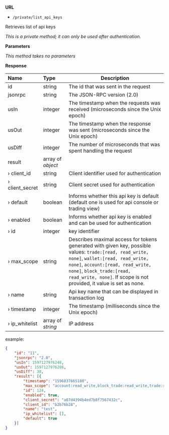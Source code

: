 **URL** 

- `/private/list_api_keys`

Retrieves list of api keys



*This is a private method; it can only be used after authentication.*

**Parameters** 

*This method takes no parameters*

**Response**

| **Name**        | **Type**          | **Description**                                              |
| :-------------- | :---------------- | ------------------------------------------------------------ |
| id              | string            | The id that was sent in the request                          |
| jsonrpc         | string            | The JSON-RPC version (2.0)                                   |
| usIn            | integer           | The timestamp when the requests was received (microseconds since the Unix epoch)                                                    |
| usOut           | integer           | The timestamp when the response was sent (microseconds since the Unix epoch)                                                   |
| usDiff          | integer           | The number of microseconds that was spent handling the request                                                         |
| result          | array of *object* |                                                              |
| › client_id     | string            | Client identifier used for authentication                    |
| › client_secret | string            | Client secret used for authentication                        |
| › default       | boolean           | Informs whether this api key is default (default one is used for api console or trading view) |
| › enabled       | boolean           | Informs whether api key is enabled and can be used for authentication |
| › id            | integer           | key identifier                                               |
| › max_scope     | string            | Describes maximal access for tokens generated with given key, possible values: `trade:[read, read_write, none]`, `wallet:[read, read_write, none]`, `account:[read, read_write, none]`, `block_trade:[read, read_write, none]`. If scope is not provided, it value is set as none. |
| › name          | string            | Api key name that can be displayed in transaction log        |
| › timestamp     | integer           | The timestamp (milliseconds since the Unix epoch)            |
| › ip_whitelist     | array of *string*   |    IP address                                 |

example:

```json
{
	"id": "11",
	"jsonrpc": "2.0",
	"usIn": 1597127976248,
	"usOut": 1597127976286,
	"usDiff": 38,
	"result": [{
		"timestamp": "1596837665180",
		"max_scope": "account:read_write,block_trade:read_write,trade:read_write,wallet:read_write",
		"id": 124,
		"enabled": true,
		"client_secret": "a07d4394b4ed7b8f7567432c",
		"client_id": "b2b76b28",
		"name": "test",
		"ip_whitelist": [],
		"default": true
	}]
}
```

